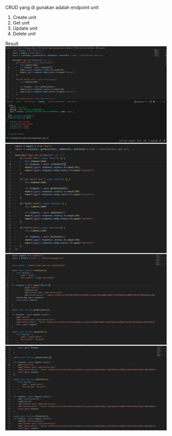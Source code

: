 CRUD yang di gunakan adalah endpoint unit
1. Create unit
2. Get unit
3. Update unit
4. Delete unit

Result
![Alt text](img/image.png)
![Alt text](img/image1.png)
![Alt text](img/image2.png)
![Alt text](img/image3.png)